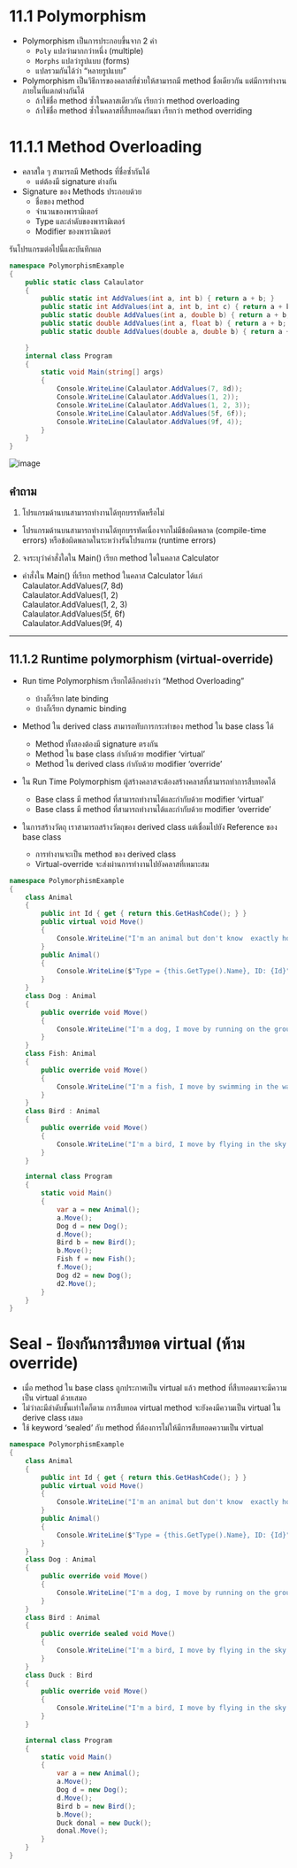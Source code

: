 # 11.1 Polymorphism

- Polymorphism เป็นการประกอบขึ้นจาก 2 คำ
  - `Poly` แปลว่ามากกว่าหนึ่ง  (multiple)
  - `Morphs` แปลว่ารูปแบบ (forms)
  - แปลรวมกันได้ว่า “หลายรูปแบบ” 
- Polymorphism เป็นวิธีการของคลาสที่ช่วยให้สามารถมี method ชื่อเดียวกัน แต่มีการทำงานภายในที่แตกต่างกันได้
  - ถ้าใช้ชื่อ method ซ้ำในคลาสเดียวกัน เรียกว่า method overloading 
   - ถ้าใช้ชื่อ method ซ้ำในคลาสที่สืบทอดกันมา เรียกว่า method overriding

# 11.1.1 Method Overloading

- คลาสใด ๆ สามารถมี Methods ที่ชื่อซ้ำกันได้ 
  - แต่ต้องมี signature ต่างกัน
- Signature  ของ Methods ประกอบด้วย
  - ชื่อของ method
  - จำนวนของพารามิเตอร์
  - Type และลำดับของพารามิเตอร์
  - Modifier ของพารามิเตอร์

รันโปรแกรมต่อไปนี้และบันทึกผล

```cs
namespace PolymorphismExample
{
    public static class Calaulator
    {
        public static int AddValues(int a, int b) { return a + b; }
        public static int AddValues(int a, int b, int c) { return a + b + c; }
        public static double AddValues(int a, double b) { return a + b; }
        public static double AddValues(int a, float b) { return a + b; }
        public static double AddValues(double a, double b) { return a + b; }

    }
    internal class Program
    {
        static void Main(string[] args)
        {
            Console.WriteLine(Calaulator.AddValues(7, 8d));
            Console.WriteLine(Calaulator.AddValues(1, 2));
            Console.WriteLine(Calaulator.AddValues(1, 2, 3));
            Console.WriteLine(Calaulator.AddValues(5f, 6f));
            Console.WriteLine(Calaulator.AddValues(9f, 4));
        }
    }
}
```
![image](https://github.com/Poramat45/Week-11/assets/115066249/0d1ee293-9772-4675-b8c1-3cd4582d3259)
## คำถาม
1. โปรแกรมด้านบนสามารถทำงานได้ทุกบรรทัดหรือไม่
* โปรแกรมด้านบนสามารถทำงานได้ทุกบรรทัดเนื่องจากไม่มีข้อผิดพลาด (compile-time errors) หรือข้อผิดพลาดในระหว่างรันโปรแกรม (runtime errors)
2. จงระบุว่าคำสั่งใดใน Main() เรียก method ใดในคลาส Calculator 
* คำสั่งใน Main() ที่เรียก method ในคลาส Calculator ได้แก่ <br>
Calaulator.AddValues(7, 8d) <br>
Calaulator.AddValues(1, 2) <br>
Calaulator.AddValues(1, 2, 3) <br>
Calaulator.AddValues(5f, 6f) <br>
Calaulator.AddValues(9f, 4)
---

## 11.1.2 Runtime polymorphism (virtual-override)

- Run time Polymorphism เรียกได้อีกอย่างว่า “Method Overloading” 
  - บ้างก็เรียก late binding
  - บ้างก็เรียก dynamic binding
- Method  ใน derived class สามารถทับการกระทำของ method ใน  base class ได้ 
  - Method ทั้งสองต้องมี signature ตรงกัน
  - Method ใน base class กำกับด้วย modifier ‘virtual’
  - Method ใน derived class กำกับด้วย modifier ‘override’

- ใน Run Time Polymorphism ผู้สร้างคลาสจะต้องสร้างคลาสที่สามารถทำการสืบทอดได้
  - Base class มี method ที่สามารถทำงานได้และกำกับด้วย modifier ‘virtual’
  - Base class มี method ที่สามารถทำงานได้และกำกับด้วย modifier ‘override’  
- ในการสร้างวัตถุ เราสามารถสร้างวัตถุของ derived class แต่เชื่อมไปยัง Reference ของ base class
  - การทำงานจะเป็น method ของ derived class
  - Virtual-override จะส่งผ่านการทำงานไปยังคลาสที่เหมาะสม


```cs
namespace PolymorphismExample
{
    class Animal
    { 
        public int Id { get { return this.GetHashCode(); } }
        public virtual void Move()
        {
            Console.WriteLine("I'm an animal but don't know  exactly how to move.");
        }
        public Animal()
        {
            Console.WriteLine($"Type = {this.GetType().Name}, ID: {Id}");
        }
    }
    class Dog : Animal 
    {
        public override void Move()
        {
            Console.WriteLine("I'm a dog, I move by running on the ground.");
        }
    }
    class Fish: Animal
    {
        public override void Move()
        {
            Console.WriteLine("I'm a fish, I move by swimming in the water.");
        }
    }
    class Bird : Animal
    {
        public override void Move()
        {
            Console.WriteLine("I'm a bird, I move by flying in the sky.");
        }
    }

    internal class Program
    {
        static void Main()
        {
            var a = new Animal();
            a.Move();
            Dog d = new Dog();
            d.Move();
            Bird b = new Bird();
            b.Move();
            Fish f = new Fish();
            f.Move();
            Dog d2 = new Dog();
            d2.Move();
        }
    }
}
```

# Seal - ป้องกันการสืบทอด virtual (ห้าม override) 

- เมื่อ method ใน base class ถูกประกาศเป็น virtual แล้ว method ที่สืบทอดมาจะมีความเป็น virtual ด้วยเสมอ
- ไม่ว่าละมีลำดับชั้นเท่าใดก็ตาม การสืบทอด virtual method จะยังคงมีความเป็น virtual ใน derive class เสมอ
- ใช้ keyword ‘sealed’ กับ method ที่ต้องการไม่ให้มีการสืบทอดความเป็น virtual


```cs
namespace PolymorphismExample
{
    class Animal
    { 
        public int Id { get { return this.GetHashCode(); } }
        public virtual void Move()
        {
            Console.WriteLine("I'm an animal but don't know  exactly how to move.");
        }
        public Animal()
        {
            Console.WriteLine($"Type = {this.GetType().Name}, ID: {Id}");
        }
    }
    class Dog : Animal 
    {
        public override void Move()
        {
            Console.WriteLine("I'm a dog, I move by running on the ground.");
        }
    }
    class Bird : Animal
    {
        public override sealed void Move()
        {
            Console.WriteLine("I'm a bird, I move by flying in the sky.");
        }
    }
    class Duck : Bird 
    {
        public override void Move()
        {
            Console.WriteLine("I'm a bird, I move by flying in the sky.");
        }
    }

    internal class Program
    {
        static void Main()
        {
            var a = new Animal();
            a.Move();
            Dog d = new Dog();
            d.Move();
            Bird b = new Bird();
            b.Move();
            Duck donal = new Duck();
            donal.Move();
        }
    }
}
```

